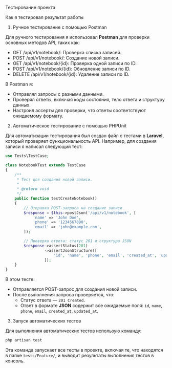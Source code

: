 
Тестирование проекта

Как я тестировал результат работы

1. Ручное тестирование с помощью Postman

Для ручного тестирования я использовал **Postman** для проверки основных методов API, таких как:

- GET /api/v1/notebook/: Проверка списка записей.
- POST /api/v1/notebook/: Создание новой записи.
- GET /api/v1/notebook/{id}: Проверка одной записи по ID.
- POST /api/v1/notebook/{id}: Обновление записи по ID.
- DELETE /api/v1/notebook/{id}: Удаление записи по ID.


В Postman я:
- Отправлял запросы с разными данными.
- Проверял ответы, включая коды состояния, тело ответа и структуру данных.
- Настроил ассерты для проверки, что ответы соответствуют ожидаемому формату.

2. Автоматическое тестирование с помощью PHPUnit

Для автоматизации тестирования был создан файл с тестами в **Laravel**, который проверяет функциональность API. Например, для создания записи я написал следующий тест:

```php
use Tests\TestCase;

class NotebookTest extends TestCase
{
    /**
     * Тест для создания новой записи.
     *
     * @return void
     */
    public function testCreateNotebook()
    {
        // Отправка POST-запроса на создание записи
        $response = $this->postJson('/api/v1/notebook', [
            'name' => 'John Doe',
            'phone' => '1234567890',
            'email' => 'john@example.com',
        ]);

        // Проверка ответа: статус 201 и структура JSON
        $response->assertStatus(201)
                 ->assertJsonStructure([
                     'id', 'name', 'phone', 'email', 'created_at', 'updated_at'
                 ]);
    }
}
```

В этом тесте:
- Отправляется POST-запрос для создания новой записи.
- После выполнения запроса проверяется, что:
  - Статус ответа — `201 Created`.
  - Ответ в формате **JSON** содержит все ожидаемые поля: `id`, `name`, `phone`, `email`, `created_at`, `updated_at`.

3. Запуск автоматических тестов

Для выполнения автоматических тестов использую команду:

```bash
php artisan test
```

Эта команда запускает все тесты в проекте, включая те, что находятся в папке `tests/Feature/`, и выводит результаты выполнения тестов в консоль.

